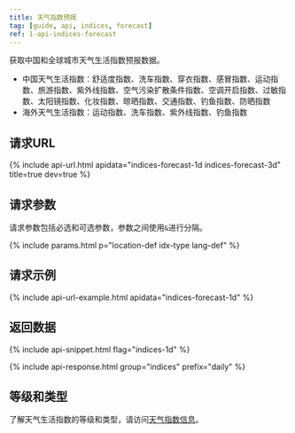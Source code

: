 ```yaml
---
title: 天气指数预报
tag: [guide, api, indices, forecast]
ref: 1-api-indices-forecast
---
```


获取中国和全球城市天气生活指数预报数据。

- 中国天气生活指数：舒适度指数、洗车指数、穿衣指数、感冒指数、运动指数、旅游指数、紫外线指数、空气污染扩散条件指数、空调开启指数、过敏指数、太阳镜指数、化妆指数、晾晒指数、交通指数、钓鱼指数、防晒指数
- 海外天气生活指数：运动指数、洗车指数、紫外线指数、钓鱼指数

## 请求URL

{% include api-url.html apidata="indices-forecast-1d indices-forecast-3d" title=true dev=true %}

## 请求参数

请求参数包括必选和可选参数，参数之间使用`&`进行分隔。

{% include params.html p="location-def idx-type lang-def" %}

## 请求示例

{% include api-url-example.html apidata="indices-forecast-1d" %}

## 返回数据

{% include api-snippet.html flag="indices-1d" %}

{% include api-response.html group="indices" prefix="daily" %}

## 等级和类型

了解天气生活指数的等级和类型，请访问[天气指数信息](/docs/resource/indices-info/)。
